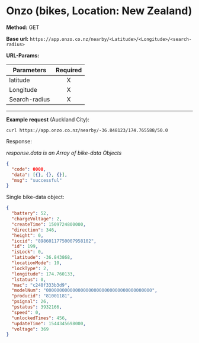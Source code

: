# Onzo (bikes, Location: New Zealand)

**Method:** GET

**Base url:** `https://app.onzo.co.nz/nearby/<Latitude>/<Longitude>/<search-radius>`

**URL-Params:**

| Parameters | Required |
| ---------- | :--------: |
| latitude   |     X     |
| Longitude  |     X     |
| Search-radius  |     X     |

---

**Example request** (Auckland City): 

`curl https://app.onzo.co.nz/nearby/-36.848123/174.765588/50.0`

Response:

*response.data is an Array of bike-data Objects*
```json
{
  "code": 0000,
  "data": [{}, {}, {}],
  "msg": "successful"
}
```
Single bike-data object:
```json
{
  "battery": 52,
  "chargeVoltage": 2,
  "createTime": 1509724800000,
  "direction": 346,
  "height": 0,
  "iccid": "89860117750007958102",
  "id": 199,
  "isLock": 0,
  "latitude": -36.843868,
  "locationMode": 10,
  "lockType": 2,
  "longitude": 174.760133,
  "lstatus": 0,
  "mac": "c240f333b3d9",
  "modelNum": "0000000000000000000000000000000000000000",
  "producid": "81001181",
  "psignal": 26,
  "pstatus": 3932166,
  "speed": 0,
  "unlockedTimes": 456,
  "updateTime": 1544345698000,
  "voltage": 369
}
```